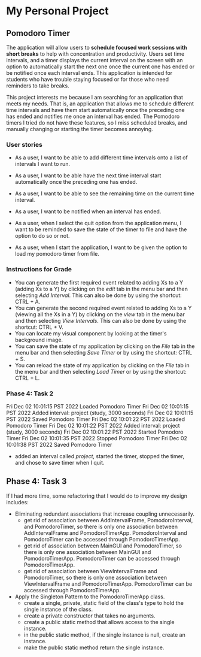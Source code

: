 # My Personal Project

## Pomodoro Timer

The application will allow users to **schedule focused work sessions with short breaks** to help with concentration and
productivity. Users set time intervals, and a timer displays the current interval on the screen with an option to
automatically start the next one once the current one has ended or be notified once each interval ends. This application
is intended for students who have trouble staying focused or for those who need reminders to take breaks.

This project interests me because I am searching for an application that meets my needs. That is, an application that
allows me to schedule different time intervals and have them start automatically once the preceding one has ended and
notifies me once an interval has ended. The Pomodoro timers I tried do not have these features, so I miss scheduled
breaks, and manually changing or starting the timer becomes annoying.

### User stories
- As a user, I want to be able to add different time intervals onto a list of intervals I want to run.
- As a user, I want to be able have the next time interval start automatically once the preceding one has ended.
- As a user, I want to be able to see the remaining time on the current time interval.
- As a user, I want to be notified when an interval has ended.

- As a user, when I select the quit option from the application menu, I want to be reminded to save the state of the
timer to file and have the option to do so or not.
- As a user, when I start the application, I want to be given the option to load my pomodoro timer from file.

### Instructions for Grade
- You can generate the first required event related to adding Xs to a Y (adding Xs to a Y) by clicking on the *edit* tab
in the menu bar and then selecting *Add Interval*. This can also be done by using the shortcut: CTRL + A.
- You can generate the second required event related to adding Xs to a Y (viewing all the Xs in a Y) by clicking on the
*view* tab in the menu bar and then selecting *View Intervals*. This can also be done by using the shortcut: CTRL + V.
- You can locate my visual component by looking at the timer's background image.
- You can save the state of my application by clicking on the *File* tab in the menu bar and then selecting *Save Timer*
or by using the shortcut: CTRL + S.
- You can reload the state of my application by clicking on the *File* tab in the menu bar and then selecting *Load
Timer* or by using the shortcut: CTRL + L.

### Phase 4: Task 2
Fri Dec 02 10:01:15 PST 2022
Loaded Pomodoro Timer
Fri Dec 02 10:01:15 PST 2022
Added interval: project (study, 3000 seconds)
Fri Dec 02 10:01:15 PST 2022
Saved Pomodoro Timer
Fri Dec 02 10:01:22 PST 2022
Loaded Pomodoro Timer
Fri Dec 02 10:01:22 PST 2022
Added interval: project (study, 3000 seconds)
Fri Dec 02 10:01:22 PST 2022
Started Pomodoro Timer
Fri Dec 02 10:01:35 PST 2022
Stopped Pomodoro Timer
Fri Dec 02 10:01:38 PST 2022
Saved Pomodoro Timer

- added an interval called *project*, started the timer, stopped the timer, and chose to save timer when I quit.

## Phase 4: Task 3
If I had more time, some refactoring that I would do to improve my design includes:
- Eliminating redundant associations that increase coupling unnecessarily.
  - get rid of association between AddIntervalFrame, PomodoroInterval, and PomodoroTimer, so there is only one
  association between AddIntervalFrame and PomodoroTimerApp. PomodoroInterval and PomodoroTimer can be accessed through
  PomodoroTimerApp.
  - get rid of association between MainGUI and PomodoroTimer, so there is only one association between MainGUI and
  PomodoroTimerApp. PomodoroTimer can be accessed through PomodoroTimerApp.
  - get rid of association between ViewIntervalFrame and PomodoroTimer, so there is only one association between
  ViewIntervalFrame and PomodoroTimerApp. PomodoroTimer can be accessed through PomodoroTimerApp.
- Apply the Singleton Pattern to the PomodoroTimerApp class.
  - create a single, private, static field of the class's type to hold the single instance of the class.
  - create a private constructor that takes no arguments.
  - create a public static method that allows access to the single instance.
  - in the public static method, if the single instance is null, create an instance.
  - make the public static method return the single instance.